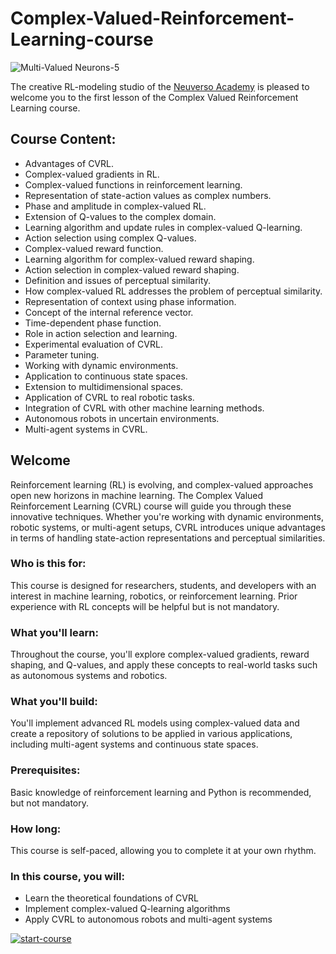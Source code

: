 # Complex-Valued-Reinforcement-Learning-course

![Multi-Valued Neurons-5](https://github.com/user-attachments/assets/58283ad5-076a-4789-bbf1-19478b6fa865)


<p>The creative RL-modeling studio of the <a href="https://neuverso.ai/" target="_blank">Neuverso Academy</a> is pleased to welcome you to the first lesson of the Complex Valued Reinforcement Learning course.</p>


## Course Content:
<ul>
  <li>Advantages of CVRL.</li>
  <li>Complex-valued gradients in RL.</li>
  <li>Complex-valued functions in reinforcement learning.</li>
  <li>Representation of state-action values as complex numbers.</li>
  <li>Phase and amplitude in complex-valued RL.</li>
  <li>Extension of Q-values to the complex domain.</li>
  <li>Learning algorithm and update rules in complex-valued Q-learning.</li>
  <li>Action selection using complex Q-values.</li>
  <li>Complex-valued reward function.</li>
  <li>Learning algorithm for complex-valued reward shaping.</li>
  <li>Action selection in complex-valued reward shaping.</li>
  <li>Definition and issues of perceptual similarity.</li>
  <li>How complex-valued RL addresses the problem of perceptual similarity.</li>
  <li>Representation of context using phase information.</li>
  <li>Concept of the internal reference vector.</li>
  <li>Time-dependent phase function.</li>
  <li>Role in action selection and learning.</li>
  <li>Experimental evaluation of CVRL.</li>
  <li>Parameter tuning.</li>
  <li>Working with dynamic environments.</li>
  <li>Application to continuous state spaces.</li>
  <li>Extension to multidimensional spaces.</li>
  <li>Application of CVRL to real robotic tasks.</li>
  <li>Integration of CVRL with other machine learning methods.</li>
  <li>Autonomous robots in uncertain environments.</li>
  <li>Multi-agent systems in CVRL.</li>
</ul>

## Welcome
<p>Reinforcement learning (RL) is evolving, and complex-valued approaches open new horizons in machine learning. The Complex Valued Reinforcement Learning (CVRL) course will guide you through these innovative techniques. Whether you're working with dynamic environments, robotic systems, or multi-agent setups, CVRL introduces unique advantages in terms of handling state-action representations and perceptual similarities.</p>

### Who is this for:
<p>This course is designed for researchers, students, and developers with an interest in machine learning, robotics, or reinforcement learning. Prior experience with RL concepts will be helpful but is not mandatory.</p>

### What you'll learn:
<p>Throughout the course, you'll explore complex-valued gradients, reward shaping, and Q-values, and apply these concepts to real-world tasks such as autonomous systems and robotics.</p>

### What you'll build:
<p>You'll implement advanced RL models using complex-valued data and create a repository of solutions to be applied in various applications, including multi-agent systems and continuous state spaces.</p>

### Prerequisites:
<p>Basic knowledge of reinforcement learning and Python is recommended, but not mandatory.</p>

### How long:
<p>This course is self-paced, allowing you to complete it at your own rhythm.</p>

### In this course, you will:
<ul>
  <li>Learn the theoretical foundations of CVRL</li>
  <li>Implement complex-valued Q-learning algorithms</li>
  <li>Apply CVRL to autonomous robots and multi-agent systems</li>
</ul>
<a href="https://medium.com/@serhii.barskyi/complex-valued-reinforcement-learning-course-cfeb937bedc5">
    <img src="https://user-images.githubusercontent.com/1221423/235727646-4a590299-ffe5-480d-8cd5-8194ea184546.svg" alt="start-course" style="max-width: 100%;">
</a>
